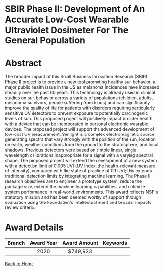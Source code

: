 
SBIR Phase II: Development of An Accurate Low-Cost Wearable Ultraviolet Dosimeter For The General Population
============================================================================================================

# Abstract


The broader impact of this Small Business Innovation Research (SBIR) Phase II project is to provide a new tool promoting healthy sun behavior, a major public health issue in the US as melanoma incidences have increased steadily over the past 60 years. This technology is already used in clinical studies on sun behavior across a variety of populations (children, adults, melanoma survivors, people suffering from lupus) and can significantly improve the quality of life for patients with disorders requiring particularly sensitive UV detectors to prevent exposure to potentially carcinogenic levels of sun. This proposed project will positively impact broader health with a device that can be incorporated in personal electronic wearable devices. The proposed project will support the advanced development of low-cost UV measurement. Sunlight is a complex electromagnetic source generating spectra that vary strongly with the position of the sun, location on earth, weather conditions from the ground to the stratosphere, and local shadows. Previous detectors were based on simple linear, single wavelength calibrations inappropriate for a signal with a varying spectral shape. The proposed project will extend the development of a new system with a detection limit of 0.005 UVI (UV Index, the health-relevant measure of intensity), compared with the state of practice of 0.1 UVI; this extends traditional detection limits by integrating machine learning. The Phase II research objectives are to engineer a prototype system, reduce the package size, extend the machine learning capabilities, and optimize system performance in real-world environments. This award reflects NSF's statutory mission and has been deemed worthy of support through evaluation using the Foundation's intellectual merit and broader impacts review criteria.  

# Award Details

|Branch|Award Year|Award Amount|Keywords|
| :---: | :---: | :---: | :---: |
||2020|$749,923||
  
  


[Back to Home](https://github.com/chrischow/dod_sbir_awards/JT/#578)